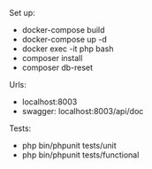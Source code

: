 Set up:
- docker-compose build
- docker-compose up -d
- docker exec -it php bash
- composer install
- composer db-reset

Urls:
- localhost:8003
- swagger: localhost:8003/api/doc

Tests:
- php bin/phpunit tests/unit
- php bin/phpunit tests/functional
